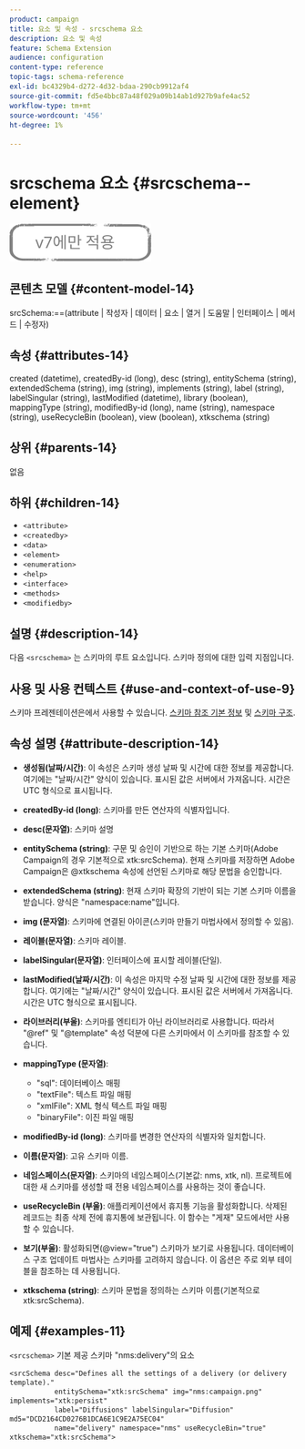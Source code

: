 ```yaml
---
product: campaign
title: 요소 및 속성 - srcschema 요소
description: 요소 및 속성
feature: Schema Extension
audience: configuration
content-type: reference
topic-tags: schema-reference
exl-id: bc4329b4-d272-4d32-bdaa-290cb9912af4
source-git-commit: fd5e4bbc87a48f029a09b14ab1d927b9afe4ac52
workflow-type: tm+mt
source-wordcount: '456'
ht-degree: 1%

---
```


# srcschema 요소 {#srcschema--element}

![](../../../assets/v7-only.svg)

## 콘텐츠 모델 {#content-model-14}

srcSchema:==(attribute | 작성자 | 데이터 | 요소 | 열거 | 도움말 | 인터페이스 | 메서드 | 수정자)

## 속성 {#attributes-14}

created (datetime), createdBy-id (long), desc (string), entitySchema (string), extendedSchema (string), img (string), implements (string), label (string), labelSingular (string), lastModified (datetime), library (boolean), mappingType (string), modifiedBy-id (long), name (string), namespace (string), useRecycleBin (boolean), view (boolean), xtkschema (string)

## 상위 {#parents-14}

없음

## 하위 {#children-14}

* `<attribute>`
* `<createdby>`
* `<data>`
* `<element>`
* `<enumeration>`
* `<help>`
* `<interface>`
* `<methods>`
* `<modifiedby>`

## 설명 {#description-14}

다음 `<srcschema>` 는 스키마의 루트 요소입니다. 스키마 정의에 대한 입력 지점입니다.

## 사용 및 사용 컨텍스트 {#use-and-context-of-use-9}

스키마 프레젠테이션은에서 사용할 수 있습니다. [스키마 참조 기본 정보](../../../configuration/using/about-schema-reference.md) 및 [스키마 구조](../../../configuration/using/schema-structure.md).

## 속성 설명 {#attribute-description-14}

* **생성됨(날짜/시간)**: 이 속성은 스키마 생성 날짜 및 시간에 대한 정보를 제공합니다. 여기에는 &quot;날짜/시간&quot; 양식이 있습니다. 표시된 값은 서버에서 가져옵니다. 시간은 UTC 형식으로 표시됩니다.
* **createdBy-id (long)**: 스키마를 만든 연산자의 식별자입니다.
* **desc(문자열)**: 스키마 설명
* **entitySchema (string)**: 구문 및 승인이 기반으로 하는 기본 스키마(Adobe Campaign의 경우 기본적으로 xtk:srcSchema). 현재 스키마를 저장하면 Adobe Campaign은 @xtkschema 속성에 선언된 스키마로 해당 문법을 승인합니다.
* **extendedSchema (string)**: 현재 스키마 확장의 기반이 되는 기본 스키마 이름을 받습니다. 양식은 &quot;namespace:name&quot;입니다.
* **img (문자열)**: 스키마에 연결된 아이콘(스키마 만들기 마법사에서 정의할 수 있음).
* **레이블(문자열)**: 스키마 레이블.
* **labelSingular(문자열)**: 인터페이스에 표시할 레이블(단일).
* **lastModified(날짜/시간)**: 이 속성은 마지막 수정 날짜 및 시간에 대한 정보를 제공합니다. 여기에는 &quot;날짜/시간&quot; 양식이 있습니다. 표시된 값은 서버에서 가져옵니다. 시간은 UTC 형식으로 표시됩니다.
* **라이브러리(부울)**: 스키마를 엔티티가 아닌 라이브러리로 사용합니다. 따라서 &quot;@ref&quot; 및 &quot;@template&quot; 속성 덕분에 다른 스키마에서 이 스키마를 참조할 수 있습니다.
* **mappingType (문자열)**:

   * &quot;sql&quot;: 데이터베이스 매핑
   * &quot;textFile&quot;: 텍스트 파일 매핑
   * &quot;xmlFile&quot;: XML 형식 텍스트 파일 매핑
   * &quot;binaryFile&quot;: 이진 파일 매핑

* **modifiedBy-id (long)**: 스키마를 변경한 연산자의 식별자와 일치합니다.
* **이름(문자열)**: 고유 스키마 이름.
* **네임스페이스(문자열)**: 스키마의 네임스페이스(기본값: nms, xtk, nl). 프로젝트에 대한 새 스키마를 생성할 때 전용 네임스페이스를 사용하는 것이 좋습니다.
* **useRecycleBin (부울)**: 애플리케이션에서 휴지통 기능을 활성화합니다. 삭제된 레코드는 최종 삭제 전에 휴지통에 보관됩니다. 이 함수는 &quot;게재&quot; 모드에서만 사용할 수 있습니다.
* **보기(부울)**: 활성화되면(@view=&quot;true&quot;) 스키마가 보기로 사용됩니다. 데이터베이스 구조 업데이트 마법사는 스키마를 고려하지 않습니다. 이 옵션은 주로 외부 테이블을 참조하는 데 사용됩니다.
* **xtkschema (string)**: 스키마 문법을 정의하는 스키마 이름(기본적으로 xtk:srcSchema).

## 예제 {#examples-11}

`<srcschema>` 기본 제공 스키마 &quot;nms:delivery&quot;의 요소

```
<srcSchema desc="Defines all the settings of a delivery (or delivery template)."  
           entitySchema="xtk:srcSchema" img="nms:campaign.png" implements="xtk:persist" 
           label="Diffusions" labelSingular="Diffusion" md5="DCD2164CD0276B1DCA6E1C9E2A75EC04"
           name="delivery" namespace="nms" useRecycleBin="true" xtkschema="xtk:srcSchema">
```
